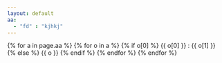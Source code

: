 ```yaml
---
layout: default
aa:
  - "fd" : "kjhkj"
---
```


{% for a in page.aa %}
{% for o in a %}
{% if o[0] %}
{{ o[0] }}
:
{{ o[1] }}
{% else %}
{{ o }}
{% endif %}
{% endfor %}
{% endfor %}
